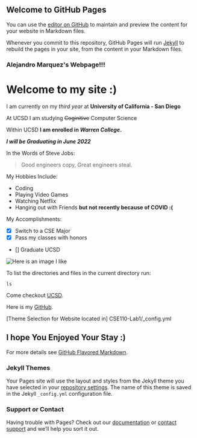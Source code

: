 ## Welcome to GitHub Pages

You can use the [editor on GitHub](https://github.com/Alex-942/CSE110-Lab1/edit/gh-pages/index.md) to maintain and preview the content for your website in Markdown files.

Whenever you commit to this repository, GitHub Pages will run [Jekyll](https://jekyllrb.com/) to rebuild the pages in your site, from the content in your Markdown files.


### Alejandro Marquez's Webpage!!!
# Welcome to my site :)

I am currently on my *third year* at **University of California - San Diego**

At UCSD I am studying ~~Coginitive~~ Computer Science

Within UCSD **I am enrolled in _Warren College_.**

***I will be Graduating in June 2022***

In the Words of Steve Jobs:
> Good engineers copy, Great engineers steal.

My Hobbies Include:
- Coding
- Playing Video Games
- Watching Netflix 
- Hanging out with Friends **but not recently because of COVID :(**

My Accomplishments:
- [X] Switch to a CSE Major
- [X] Pass my classes with honors
- [] Graduate UCSD 

![Here is an image I like](https://octodex.github.com/images/yaktocat.png)

To list the directories and files in the current directory run:
```
ls
```

Come checkout [UCSD](https://ucsd.edu/).

Here is my [GitHub](https://github.com/Alex-942/CSE110-Lab1/blob/gh-pages/index.md#welcome-to-github-pages).

[Theme Selection for Website located in] CSE110-Lab1/_config.yml

## I hope You Enjoyed Your Stay :)

For more details see [GitHub Flavored Markdown](https://guides.github.com/features/mastering-markdown/).

### Jekyll Themes

Your Pages site will use the layout and styles from the Jekyll theme you have selected in your [repository settings](https://github.com/Alex-942/CSE110-Lab1/settings). The name of this theme is saved in the Jekyll `_config.yml` configuration file.

### Support or Contact

Having trouble with Pages? Check out our [documentation](https://docs.github.com/categories/github-pages-basics/) or [contact support](https://github.com/contact) and we’ll help you sort it out.
